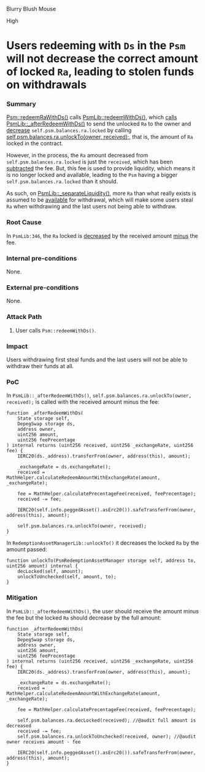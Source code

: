 Blurry Blush Mouse

High

# Users redeeming with `Ds` in the `Psm` will not decrease the correct amount of locked `Ra`, leading to stolen funds on withdrawals

### Summary

[Psm::redeemRaWithDs()](https://github.com/sherlock-audit/2024-08-cork-protocol/blob/main/Depeg-swap/contracts/core/Psm.sol#L142) calls [PsmLib::redeemWithDs()](https://github.com/sherlock-audit/2024-08-cork-protocol/blob/main/Depeg-swap/contracts/libraries/PsmLib.sol#L364), which [calls](https://github.com/sherlock-audit/2024-08-cork-protocol/blob/main/Depeg-swap/contracts/libraries/PsmLib.sol#L379) [PsmLib::_afterRedeemWithDs()](https://github.com/sherlock-audit/2024-08-cork-protocol/blob/main/Depeg-swap/contracts/libraries/PsmLib.sol#L329) to send the unlocked `Ra` to the owner and [decrease](https://github.com/sherlock-audit/2024-08-cork-protocol/blob/main/Depeg-swap/contracts/libraries/RedemptionAssetManagerLib.sol#L70) `self.psm.balances.ra.locked` by calling [self.psm.balances.ra.unlockTo(owner, received);](https://github.com/sherlock-audit/2024-08-cork-protocol/blob/main/Depeg-swap/contracts/libraries/PsmLib.sol#L346), that is, the amount of `Ra` locked in the contract. 

However, in the process, the `Ra` amount decreased from `self.psm.balances.ra.locked` is just the `received`, which has been [subtracted](https://github.com/sherlock-audit/2024-08-cork-protocol/blob/main/Depeg-swap/contracts/libraries/PsmLib.sol#L342) the fee. But, this fee is used to provide liquidity, which means it is no longer locked and available, leading to the `Psm` having a bigger `self.psm.balances.ra.locked` than it should.

As such, on [PsmLib::_separateLiquidity()](https://github.com/sherlock-audit/2024-08-cork-protocol/blob/main/Depeg-swap/contracts/libraries/PsmLib.sol#L73), more `Ra` than what really exists is assumed to be [available](https://github.com/sherlock-audit/2024-08-cork-protocol/blob/main/Depeg-swap/contracts/libraries/RedemptionAssetManagerLib.sol#L42) for withdrawal, which will make some users steal `Ra` when withdrawing and the last users not being able to withdraw.

### Root Cause

In `PsmLib:346`, the `Ra` locked is [decreased](https://github.com/sherlock-audit/2024-08-cork-protocol/blob/main/Depeg-swap/contracts/libraries/RedemptionAssetManagerLib.sol#L70) by the received amount [minus](https://github.com/sherlock-audit/2024-08-cork-protocol/blob/main/Depeg-swap/contracts/libraries/PsmLib.sol#L342) the fee.

### Internal pre-conditions

None.

### External pre-conditions

None.

### Attack Path

1. User calls `Psm::redeemWithDs()`.

### Impact

Users withdrawing first steal funds and the last users will not be able to withdraw their funds at all.

### PoC

In `PsmLib::_afterRedeemWithDs()`, `self.psm.balances.ra.unlockTo(owner, received);` is called with the received amount minus the fee:
```solidity
function _afterRedeemWithDs(
    State storage self,
    DepegSwap storage ds,
    address owner,
    uint256 amount,
    uint256 feePrecentage
) internal returns (uint256 received, uint256 _exchangeRate, uint256 fee) {
    IERC20(ds._address).transferFrom(owner, address(this), amount);

    _exchangeRate = ds.exchangeRate();
    received = MathHelper.calculateRedeemAmountWithExchangeRate(amount, _exchangeRate);

    fee = MathHelper.calculatePrecentageFee(received, feePrecentage);
    received -= fee;

    IERC20(self.info.peggedAsset().asErc20()).safeTransferFrom(owner, address(this), amount);

    self.psm.balances.ra.unlockTo(owner, received);
}
```

In `RedemptionAssetManagerLib::unlockTo()` it decreases the locked `Ra` by the amount passed:
```solidity
function unlockTo(PsmRedemptionAssetManager storage self, address to, uint256 amount) internal {
    decLocked(self, amount);
    unlockToUnchecked(self, amount, to);
}
```

### Mitigation

In `PsmLib::_afterRedeemWithDs()`, the user should receive the amount minus the fee but the locked `Ra` should decrease by the full amount:
```solidity
function _afterRedeemWithDs(
    State storage self,
    DepegSwap storage ds,
    address owner,
    uint256 amount,
    uint256 feePrecentage
) internal returns (uint256 received, uint256 _exchangeRate, uint256 fee) {
    IERC20(ds._address).transferFrom(owner, address(this), amount);

    _exchangeRate = ds.exchangeRate();
    received = MathHelper.calculateRedeemAmountWithExchangeRate(amount, _exchangeRate);

    fee = MathHelper.calculatePrecentageFee(received, feePrecentage);

    self.psm.balances.ra.decLocked(received); //@audit full amount is decreased
    received -= fee;
    self.psm.balances.ra.unlockToUnchecked(received, owner); //@audit owner receives amount - fee

    IERC20(self.info.peggedAsset().asErc20()).safeTransferFrom(owner, address(this), amount);
}
```